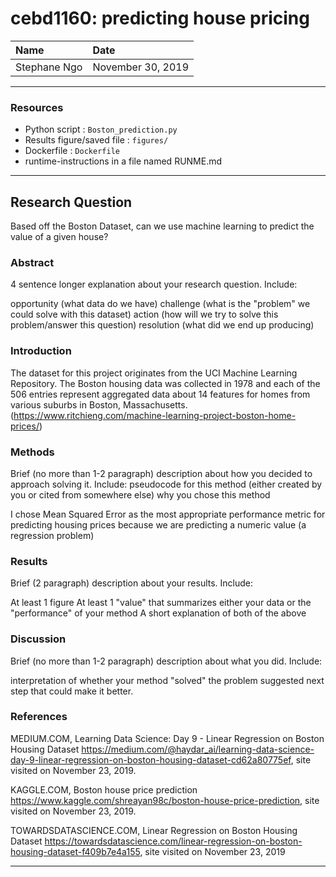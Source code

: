 # cebd1160: predicting house pricing

| Name | Date |
|:-------|:---------------|
|Stephane Ngo|November 30, 2019|

-----

### Resources

- Python script : `Boston_prediction.py`
- Results figure/saved file :  `figures/`
- Dockerfile : `Dockerfile`
- runtime-instructions in a file named RUNME.md

-----

## Research Question

Based off the Boston Dataset, can we use machine learning to predict the value of a given house?

### Abstract

4 sentence longer explanation about your research question. Include:

opportunity (what data do we have)
challenge (what is the "problem" we could solve with this dataset)
action (how will we try to solve this problem/answer this question)
resolution (what did we end up producing)

### Introduction

The dataset for this project originates from the UCI Machine Learning Repository. The Boston housing data was collected in 1978 and each of the 506 entries represent aggregated data about 14 features for homes from various suburbs in Boston, Massachusetts. (https://www.ritchieng.com/machine-learning-project-boston-home-prices/)

### Methods

Brief (no more than 1-2 paragraph) description about how you decided to approach solving it. Include:
pseudocode for this method (either created by you or cited from somewhere else)
why you chose this method

I chose Mean Squared Error as the most appropriate performance metric for predicting housing prices because we are predicting a numeric value (a regression problem)


### Results

Brief (2 paragraph) description about your results. Include:

At least 1 figure
At least 1 "value" that summarizes either your data or the "performance" of your method
A short explanation of both of the above

### Discussion

Brief (no more than 1-2 paragraph) description about what you did. Include:

interpretation of whether your method "solved" the problem
suggested next step that could make it better.

### References

MEDIUM.COM, Learning Data Science: Day 9 - Linear Regression on Boston Housing Dataset https://medium.com/@haydar_ai/learning-data-science-day-9-linear-regression-on-boston-housing-dataset-cd62a80775ef, site visited on November 23, 2019.

KAGGLE.COM, Boston house price prediction https://www.kaggle.com/shreayan98c/boston-house-price-prediction, site visited on November 23, 2019.

TOWARDSDATASCIENCE.COM, Linear Regression on Boston Housing Dataset https://towardsdatascience.com/linear-regression-on-boston-housing-dataset-f409b7e4a155, site visited on November 23, 2019


-------

